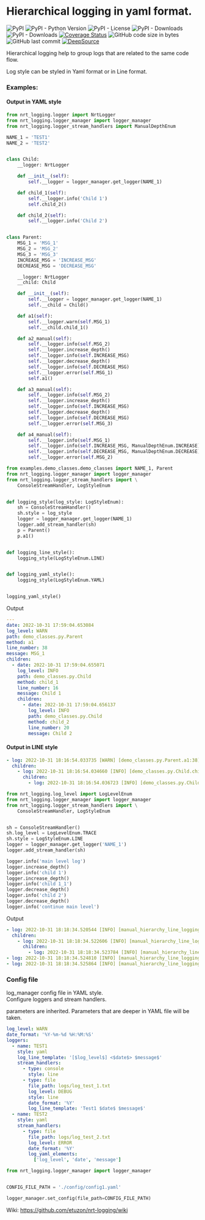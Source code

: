 # Hierarchical logging in yaml format.

![PyPI](https://img.shields.io/pypi/v/nrt-logging?color=blueviolet&style=plastic)
![PyPI - Python Version](https://img.shields.io/pypi/pyversions/nrt-logging?color=greens&style=plastic)
![PyPI - License](https://img.shields.io/pypi/l/nrt-logging?color=blue&style=plastic)
![PyPI - Downloads](https://img.shields.io/pypi/dd/nrt-logging?style=plastic)
![PyPI - Downloads](https://img.shields.io/pypi/dm/nrt-logging?color=yellow&style=plastic)
[![Coverage Status](https://coveralls.io/repos/github/etuzon/nrt-logging/badge.svg)](https://coveralls.io/github/etuzon/pytohn-nrt-logging)
![GitHub code size in bytes](https://img.shields.io/github/languages/code-size/etuzon/python-nrt-logging?style=plastic)
![GitHub last commit](https://img.shields.io/github/last-commit/etuzon/nrt-logging?style=plastic)
[![DeepSource](https://deepsource.io/gh/etuzon/nrt-logging.svg/?label=active+issues&token=3pUgM1IEwZG6Gpuc065dKDxM)](https://deepsource.io/gh/etuzon/nrt-logging/?ref=repository-badge)

Hierarchical logging help to group logs that are related to the same code flow.

Log style can be styled in Yaml format or in Line format.

### Examples:

#### Output in YAML style

```Python
from nrt_logging.logger import NrtLogger
from nrt_logging.logger_manager import logger_manager
from nrt_logging.logger_stream_handlers import ManualDepthEnum

NAME_1 = 'TEST1'
NAME_2 = 'TEST2'


class Child:
    __logger: NrtLogger

    def __init__(self):
        self.__logger = logger_manager.get_logger(NAME_1)

    def child_1(self):
        self.__logger.info('Child 1')
        self.child_2()

    def child_2(self):
        self.__logger.info('Child 2')


class Parent:
    MSG_1 = 'MSG_1'
    MSG_2 = 'MSG_2'
    MSG_3 = 'MSG_3'
    INCREASE_MSG = 'INCREASE_MSG'
    DECREASE_MSG = 'DECREASE_MSG'

    __logger: NrtLogger
    __child: Child

    def __init__(self):
        self.__logger = logger_manager.get_logger(NAME_1)
        self.__child = Child()

    def a1(self):
        self.__logger.warn(self.MSG_1)
        self.__child.child_1()

    def a2_manual(self):
        self.__logger.info(self.MSG_2)
        self.__logger.increase_depth()
        self.__logger.info(self.INCREASE_MSG)
        self.__logger.decrease_depth()
        self.__logger.info(self.DECREASE_MSG)
        self.__logger.error(self.MSG_1)
        self.a1()

    def a3_manual(self):
        self.__logger.info(self.MSG_2)
        self.__logger.increase_depth()
        self.__logger.info(self.INCREASE_MSG)
        self.__logger.decrease_depth()
        self.__logger.info(self.DECREASE_MSG)
        self.__logger.error(self.MSG_3)

    def a4_manual(self):
        self.__logger.info(self.MSG_1)
        self.__logger.info(self.INCREASE_MSG, ManualDepthEnum.INCREASE)
        self.__logger.info(self.DECREASE_MSG, ManualDepthEnum.DECREASE)
        self.__logger.error(self.MSG_2)
```

```Python
from examples.demo_classes.demo_classes import NAME_1, Parent
from nrt_logging.logger_manager import logger_manager
from nrt_logging.logger_stream_handlers import \
    ConsoleStreamHandler, LogStyleEnum


def logging_style(log_style: LogStyleEnum):
    sh = ConsoleStreamHandler()
    sh.style = log_style
    logger = logger_manager.get_logger(NAME_1)
    logger.add_stream_handler(sh)
    p = Parent()
    p.a1()


def logging_line_style():
    logging_style(LogStyleEnum.LINE)


def logging_yaml_style():
    logging_style(LogStyleEnum.YAML)


logging_yaml_style()
```

Output
```YAML
---
date: 2022-10-31 17:59:04.653084
log_level: WARN
path: demo_classes.py.Parent
method: a1
line_number: 38
message: MSG_1
children:
  - date: 2022-10-31 17:59:04.655071
    log_level: INFO
    path: demo_classes.py.Child
    method: child_1
    line_number: 16
    message: Child 1
    children:
      - date: 2022-10-31 17:59:04.656137
        log_level: INFO
        path: demo_classes.py.Child
        method: child_2
        line_number: 20
        message: Child 2
```

#### Output in LINE style

```YAML
- log: 2022-10-31 18:16:54.033735 [WARN] [demo_classes.py.Parent.a1:38] MSG_1
  children:
    - log: 2022-10-31 18:16:54.034660 [INFO] [demo_classes.py.Child.child_1:16] Child 1
      children:
        - log: 2022-10-31 18:16:54.036723 [INFO] [demo_classes.py.Child.child_2:20] Child 2
```

```Python
from nrt_logging.log_level import LogLevelEnum
from nrt_logging.logger_manager import logger_manager
from nrt_logging.logger_stream_handlers import \
    ConsoleStreamHandler, LogStyleEnum


sh = ConsoleStreamHandler()
sh.log_level = LogLevelEnum.TRACE
sh.style = LogStyleEnum.LINE
logger = logger_manager.get_logger('NAME_1')
logger.add_stream_handler(sh)

logger.info('main level log')
logger.increase_depth()
logger.info('child 1')
logger.increase_depth()
logger.info('child 1_1')
logger.decrease_depth()
logger.info('child 2')
logger.decrease_depth()
logger.info('continue main level')
```

Output
```YAML
- log: 2022-10-31 18:18:34.520544 [INFO] [manual_hierarchy_line_logging_1.py.<module>:13] main level log
  children:
    - log: 2022-10-31 18:18:34.522606 [INFO] [manual_hierarchy_line_logging_1.py.<module>:15] child 1
      children:
        - log: 2022-10-31 18:18:34.523784 [INFO] [manual_hierarchy_line_logging_1.py.<module>:17] child 1_1
- log: 2022-10-31 18:18:34.524810 [INFO] [manual_hierarchy_line_logging_1.py.<module>:19] child 2
- log: 2022-10-31 18:18:34.525864 [INFO] [manual_hierarchy_line_logging_1.py.<module>:21] continue main level
```

### Config file

log_manager config file in YAML style.<br>
Configure loggers and stream handlers.

parameters are inherited. Parameters that are deeper in YAML file will be taken.

```YAML
log_level: WARN
date_format: '%Y-%m-%d %H:%M:%S'
loggers:
  - name: TEST1
    style: yaml
    log_line_template: '[$log_level$] <$date$> $message$'
    stream_handlers:
      - type: console
        style: line
      - type: file
        file_path: logs/log_test_1.txt
        log_level: DEBUG
        style: line
        date_format: '%Y'
        log_line_template: 'Test1 $date$ $message$'
  - name: TEST2
    style: yaml
    stream_handlers:
      - type: file
        file_path: logs/log_test_2.txt
        log_level: ERROR
        date_format: '%Y'
        log_yaml_elements:
          ['log_level', 'date', 'message']
```

```Python
from nrt_logging.logger_manager import logger_manager


CONFIG_FILE_PATH = './config/config1.yaml'

logger_manager.set_config(file_path=CONFIG_FILE_PATH)
```

Wiki: https://github.com/etuzon/nrt-logging/wiki

